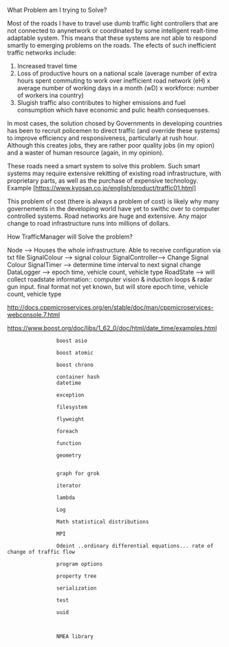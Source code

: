 What Problem am I trying to Solve?

Most of the roads I have to travel use dumb traffic light controllers that are not connected to anynetwork or coordinated by some intelligent realt-time adaptable system. This means that these systems are not able to respond smartly to emerging problems on the roads.
The efects of such inefficient traffic networks include:
1) Increased travel time
2) Loss of productive hours on a national scale (average number of extra hours spent commuting to work over inefficient road network (eH) x average number of working days in a month (wD) x workforce: number of workers ina country) 
3) Slugish traffic also contributes to higher emissions and fuel consumption which have economic and pulic health consequenses.

In most cases, the solution chosed by Governments in developing countries has been to recruit policemen to direct traffic (and override these systems) to improve efficiency and responsiveness, particularly at rush hour. Although this creates jobs, they are rather poor quality jobs (in my opion) and a waster of human resource (again, in my opinion).

These roads need a smart system to solve this problem. Such smart systems may require extensive rekitting of existing road infrastructure, with proprietary parts, as well as the purchase of expensive technology. Example [https://www.kyosan.co.jp/english/product/traffic01.html]

This problem of cost (there is always a problem of cost) is likely why many governements in the developing world have yet to swithc over to computer controlled systems. Road networks are huge and extensive. Any major change to road infrastructure runs into millions of dollars. 

How TrafficManager will Solve the problem?

Node			--> Houses the whole infrastructure. Able to receive configuration via txt file
SignalColour	--> signal colour
SignalController--> Change Signal Colour
SignalTimer		--> determine time interval to next signal change
DataLogger		--> epoch time, vehicle count, vehicle type
RoadState		--> will collect roadstate information:: 
					computer vision & induction loops & radar gun input.
					final format not yet known, but will store epoch time, vehicle count, vehicle type
					
http://docs.cppmicroservices.org/en/stable/doc/man/cppmicroservices-webconsole.7.html

https://www.boost.org/doc/libs/1_62_0/doc/html/date_time/examples.html					
					
					boost asio
					
					boost atomic
					
					boost chrono
					
					container hash
					datetime
					
					exception
					
					filesystem
					
					flyweight
					
					foreach
					
					function
					
					geometry
					
					
					graph for grok
					
					iterator
					
					lambda
					
					Log
					
					Math statistical distributions
					
					MPI
					
					Odeint ..ordinary differential equations... rate of change of traffic flow
					
					program options
					
					property tree
					
					serialization
					
					test
					
					uuid
					
					
					
					NMEA library
					
					
